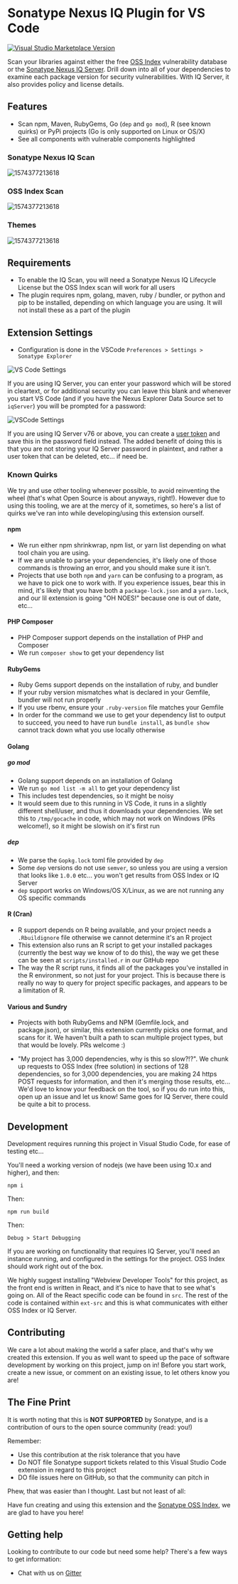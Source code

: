 # Sonatype Nexus IQ Plugin for VS Code

[![Visual Studio Marketplace Version](https://img.shields.io/visual-studio-marketplace/v/sonatypecommunity.vscode-iq-plugin?color=blue&label=VS%20Marketplace&logo=visual-studio-code&style=flat-square)](https://marketplace.visualstudio.com/items?itemName=SonatypeCommunity.vscode-iq-plugin)

Scan your libraries against either the free [OSS Index](https://ossindex.sonatype.org/) vulnerability database or the [Sonatype Nexus IQ Server](https://www.sonatype.com/nexus-iq-server). Drill down into all of your dependencies to examine each package version for security vulnerabilities. With IQ Server, it also provides policy and license details.[](https://github.com/sonatype-nexus-community/vscode-iq-plugin)

## Features

- Scan npm, Maven, RubyGems, Go (`dep` and `go mod`), R (see known quirks) or PyPi projects (Go is only supported on Linux or OS/X)
- See all components with vulnerable components highlighted

### Sonatype Nexus IQ Scan

![1574377213618](media/iq-animated-scan.gif)

### OSS Index Scan

![1574377213618](media/ossindex-animated-scan.gif)

### Themes

![1574377213618](media/animated-themes.gif)

## Requirements

- To enable the IQ Scan, you will need a Sonatype Nexus IQ Lifecycle License but the OSS Index scan will work for all users
- The plugin requires npm, golang, maven, ruby / bundler, or python and pip to be installed, depending on which language you are using. It will not install these as a part of the plugin

## Extension Settings

- Configuration is done in the VSCode `Preferences > Settings > Sonatype Explorer`

![VS Code Settings](media/animated-settings.gif)

If you are using IQ Server, you can enter your password which will be stored in cleartext, or for additional security you can leave this blank and whenever you start VS Code (and if you have the Nexus Explorer Data Source set to `iqServer`) you will be prompted for a password:

![VSCode Settings](media/iqserver-passwordprompt-dark.png)

If you are using IQ Server v76 or above, you can create a [user token](https://help.sonatype.com/iqserver/automating/rest-apis/user-token-rest-api---v2) and save this in the password field instead. The added benefit of doing this is that you are not storing your IQ Server password in plaintext, and rather a user token that can be deleted, etc... if need be.

### Known Quirks

We try and use other tooling whenever possible, to avoid reinventing the wheel (that's what Open Source is about anyways, right!). However due to using this tooling, we are at the mercy of it, sometimes, so here's a list of quirks we've ran into while developing/using this extension ourself.

#### npm

- We run either npm shrinkwrap, npm list, or yarn list depending on what tool chain you are using.
- If we are unable to parse your dependencies, it's likely one of those commands is throwing an error, and you should make sure it isn't.
- Projects that use both `npm` and `yarn` can be confusing to a program, as we have to pick one to work with. If you experience issues, bear this in mind, it's likely that you have both a `package-lock.json` and a `yarn.lock`, and our lil extension is going "OH NOES!" because one is out of date, etc...

#### PHP Composer

- PHP Composer support depends on the installation of PHP and Composer
- We run `composer show` to get your dependency list

#### RubyGems

- Ruby Gems support depends on the installation of ruby, and bundler
- If your ruby version mismatches what is declared in your Gemfile, bundler will not run properly
- If you use rbenv, ensure your `.ruby-version` file matches your Gemfile
- In order for the command we use to get your dependency list to output to succeed, you need to have run `bundle install`, as `bundle show` cannot track down what you use locally otherwise

#### Golang

##### go mod

- Golang support depends on an installation of Golang
- We run `go mod list -m all` to get your dependency list
- This includes test dependencies, so it might be noisy
- It would seem due to this running in VS Code, it runs in a slightly different shell/user, and thus it downloads your dependencies. We set this to `/tmp/gocache` in code, which may not work on Windows (PRs welcome!), so it might be slowish on it's first run

##### dep

- We parse the `Gopkg.lock` toml file provided by `dep`
- Some `dep` versions do not use `semver`, so unless you are using a version that looks like `1.0.0` etc... you won't get results from OSS Index or IQ Server
- `dep` support works on Windows/OS X/Linux, as we are not running any OS specific commands

#### R (Cran)

- R support depends on R being available, and your project needs a `.Rbuildignore` file otherwise we cannot determine it's an R project
- This extension also runs an R script to get your installed packages (currently the best way we know of to do this), the way we get these can be seen at `scripts/installed.r` in our GitHub repo
- The way the R script runs, it finds all of the packages you've installed in the R environment, so not just for your project. This is because there is really no way to query for project specific packages, and appears to be a limitation of R.

#### Various and Sundry

- Projects with both RubyGems and NPM (Gemfile.lock, and package.json), or similar, this extension currently picks one format, and scans for it. We haven't built a path to scan multiple project types, but that would be lovely. PRs welcome :)

- "My project has 3,000 dependencies, why is this so slow?!?". We chunk up requests to OSS Index (free solution) in sections of 128 dependencies, so for 3,000 dependencies, you are making 24 https POST requests for information, and then it's merging those results, etc... We'd love to know your feedback on the tool, so if you do run into this, open up an issue and let us know! Same goes for IQ Server, there could be quite a bit to process.

## Development

Development requires running this project in Visual Studio Code, for ease of testing etc...

You'll need a working version of nodejs (we have been using 10.x and higher), and then:

```
npm i
```

Then:

```
npm run build
```

Then:

`Debug > Start Debugging`

If you are working on functionality that requires IQ Server, you'll need an instance running, and configured in the settings for the project. OSS Index should work right out of the box.

We highly suggest installing "Webview Developer Tools" for this project, as the front end is written in React, and it's nice to have that to see what's going on. All of the React specific code can be found in `src`. The rest of the code is contained within `ext-src` and this is what communicates with either OSS Index or IQ Server.

## Contributing

We care a lot about making the world a safer place, and that's why we created this extension. If you as well want to speed up the pace of software development by working on this project, jump on in! Before you start work, create a new issue, or comment on an existing issue, to let others know you are!

## The Fine Print

It is worth noting that this is **NOT SUPPORTED** by Sonatype, and is a contribution of ours
to the open source community (read: you!)

Remember:

- Use this contribution at the risk tolerance that you have
- Do NOT file Sonatype support tickets related to this Visual Studio Code extension in regard to this project
- DO file issues here on GitHub, so that the community can pitch in

Phew, that was easier than I thought. Last but not least of all:

Have fun creating and using this extension and the [Sonatype OSS Index](https://ossindex.sonatype.org/), we are glad to have you here!

## Getting help

Looking to contribute to our code but need some help? There's a few ways to get information:

- Chat with us on [Gitter](https://gitter.im/sonatype/nexus-developers)
